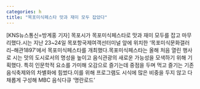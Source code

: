 ```yaml
---
categories: h
title: "목포미식페스타 맛과 재미 모두 잡았다"
---
```

[KNS뉴스통신=방계홍 기자] 목포시가 목포미식페스타로 맛과 재미 모두를 잡고 마무리했다.시는 지난 23~24일 목포항국제여객선터미널 앞에 위치한 ‘목포미식문화갤러리–해관1897’에서 목포미식페스타를 개최했다.목포미식페스타는 올해 처음 열린 행사로 시는 맛의 도시로서의 명성을 높이고 음식관광의 새로운 가능성을 모색하기 위해 기획했다. 특히 인문학적 요소를 가미해 오감으로 즐기는데 중점을 두며 먹고 즐기는 기존 음식축제와의 차별화에 힘썼다.이를 위해 프로그램도 시식에 많은 비중을 두지 않고 다채롭게 구성해 MBC 음식다큐 ‘명란로드’